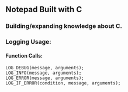 ##  Notepad Built with C

### Building/expanding knowledge about C.
 
 
 


### Logging Usage:
#### Function Calls:
```
LOG_DEBUG(message, arguments);
LOG_INFO(message, arguments);
LOG_ERROR(message, arguments);
LOG_IF_ERROR(condition, message, arguments);

```